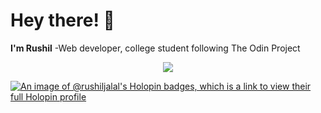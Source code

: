 # Hey there! 👋 <br> 
<strong>I'm Rushil</strong> -Web developer, college student following The Odin Project
<p align="center">
  <a href="https://skillicons.dev">
    <img src="https://skillicons.dev/icons?i=html,css,js,npm,vite,c,cs,java,git,linux,bash,vscode,codepen" />
  </a>
  </a>
</p>

[![An image of @rushiljalal's Holopin badges, which is a link to view their full Holopin profile](https://holopin.me/rushiljalal)](https://holopin.io/@rushiljalal)
<!---
RushilJalal/RushilJalal is a ✨ special ✨ repository because its `README.md` (this file) appears on your GitHub profile.
You can click the Preview link to take a look at your changes.
--->

